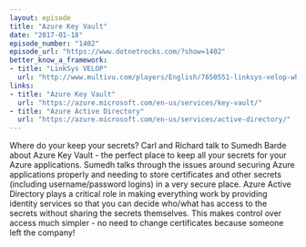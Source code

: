 ```yaml
---
layout: episode
title: "Azure Key Vault"
date: "2017-01-18"
episode_number: "1402"
episode_url: "https://www.dotnetrocks.com/?show=1402"
better_know_a_framework:
- title: "LinkSys VELOP"
  url: "http://www.multivu.com/players/English/7650551-linksys-velop-whole-home-wi-fi/?c=y"
links:
- title: "Azure Key Vault"
  url: "https://azure.microsoft.com/en-us/services/key-vault/"
- title: "Azure Active Directory"
  url: "https://azure.microsoft.com/en-us/services/active-directory/"
---
```


Where do your keep your secrets? Carl and Richard talk to Sumedh Barde about Azure Key Vault - the perfect place to keep all your secrets for your Azure applications. Sumedh talks through the issues around securing Azure applications properly and needing to store certificates and other secrets (including username/password logins) in a very secure place. Azure Active Directory plays a critical role in making everything work by providing identity services so that you can decide who/what has access to the secrets without sharing the secrets themselves. This makes control over access much simpler - no need to change certificates because someone left the company!
